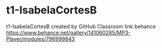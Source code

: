 # t1-IsabelaCortesB
t1-IsabelaCortesB created by GitHub Classroom
link behance https://www.behance.net/gallery/141060285/MP3-Player/modules/796999843
